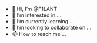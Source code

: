 - 👋 Hi, I’m @F1LANT
- 👀 I’m interested in ...
- 🌱 I’m currently learning ...
- 💞️ I’m looking to collaborate on ...
- 📫 How to reach me ...

<!---
F1LANT/F1LANT is a ✨ special ✨ repository because its `README.md` (this file) appears on your GitHub profile.
You can click the Preview link to take a look at your changes.
--->
